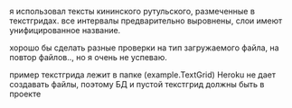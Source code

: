 я использовал тексты кининского рутульского, размеченные в текстгридах. все интервалы предварительно выровнены, слои имеют унифицированное название.

хорошо бы сделать разные проверки на тип загружаемого файла, на повтор файлов.., но я очень не успеваю.

пример текстгрида лежит в папке (example.TextGrid)
Heroku не дает создавать файлы, поэтому БД и пустой текстгрид должны быть в проекте
